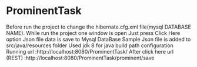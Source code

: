 # ProminentTask

Before run the project to change the hibernate.cfg.xml file(mysql DATABASE NAME).
While run the project one window is open
Just press Click Here option
Json file data is save to Mysql DataBase
Sample Json file is added to src/java/resources folder
Used jdk 8 for java build path configuration
Running url :http://localhost:8080/ProminentTask/
After click here url (REST) :http://localhost:8080/ProminentTask/prominent/save
